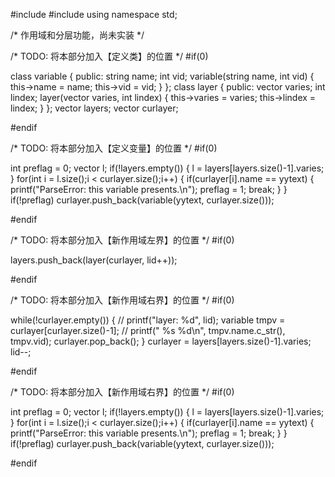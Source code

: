 #include<string>
#include<vector>
using namespace std;

/*
    作用域和分层功能，尚未实装
*/

/*
    TODO: 将本部分加入【定义类】的位置
*/
#if(0)

class variable
{
public:
    string name;
    int vid;
    variable(string name, int vid)
    {
        this->name = name;
        this->vid = vid;
    }
};
class layer
{
public:
    vector<variable> varies;
    int lindex;
    layer(vector<variable> varies, int lindex)
    {
        this->varies = varies;
        this->lindex = lindex;
    }
};
vector<layer> layers;
vector<variable> curlayer;

#endif

/*
    TODO: 将本部分加入【定义变量】的位置
*/
#if(0)

int preflag = 0;
vector<variable> l;
if(!layers.empty())
{
    l = layers[layers.size()-1].varies;
}
for(int i = l.size();i < curlayer.size();i++)
{
    if(curlayer[i].name == yytext)
    {
        printf("ParseError: this variable presents.\n");
        preflag = 1;
        break;
    }
}
if(!preflag)
    curlayer.push_back(variable(yytext, curlayer.size()));

#endif

/*
    TODO: 将本部分加入【新作用域左界】的位置
*/
#if(0)

layers.push_back(layer(curlayer, lid++));

#endif

/*
    TODO: 将本部分加入【新作用域右界】的位置
*/
#if(0)

while(!curlayer.empty())
{
    // printf("layer: %d", lid);
    variable tmpv = curlayer[curlayer.size()-1];
    // printf("    %s  %d\n", tmpv.name.c_str(), tmpv.vid);
    curlayer.pop_back();
}
curlayer = layers[layers.size()-1].varies;
lid--;

#endif


/*
    TODO: 将本部分加入【新作用域右界】的位置
*/
#if(0)

int preflag = 0;
vector<variable> l;
if(!layers.empty())
{
    l = layers[layers.size()-1].varies;
}
for(int i = l.size();i < curlayer.size();i++)
{
    if(curlayer[i].name == yytext)
    {
        printf("ParseError: this variable presents.\n");
        preflag = 1;
        break;
    }
}
if(!preflag)
    curlayer.push_back(variable(yytext, curlayer.size()));

#endif
